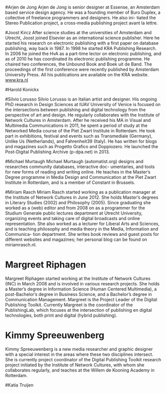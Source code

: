#Arjen de Jong
Arjen de Jong is senior designer at Essense, an Amsterdam based service design agency. He was a founding member of Buro Duplex, a collective of freelance programmers and designers. He also ini- tiated the Stereo Publication project, a cross-media publishing project avant la lettre.

#Joost Kircz
After science studies at the universities of Amsterdam and Utrecht, Joost joined Elsevier as an international science publisher. Here he started his research on electronic publishing with a first paper on database publishing, way back in 1987. In 1998 he started KRA Publishing Research. In 2006 he joined the HvA as a part-time lector on electronic publishing, and as of 2010 he has coordinated its electronic publishing programme. He chaired two conferences, the Unbound Book and Boek uit de Band. The proceedings of the first conference were recently published by Amsterdam University Press. All his publications are available on the KRA website. www.kra.nl

#Harold Konickx



#Silvio Lorusso
Silvio Lorusso is an Italian artist and designer. His ongoing PhD research in Design Sciences at IUAV University of Venice is focused on the intersections between publishing and digital technology fromthe perspective of art and design. He regularly collaborates with the Institute of Network Cultures in Amsterdam. After he received his MA in Visual and Multimedia Communications in 2011, he spent a period of study at the Networked Media course of the Piet Zwart Institute in Rotterdam. He took part in exhibitions, festival and events such asTransmediale (Germany), Unlike Us (Netherlands), and Fahrenheit39 (Italy). He has written for blogs and magazines such as Progetto Grafico and Doppiozero. He launched the Post-Digital Publishing Archive (p-dpa.net) in 2013.

#Michael MurtaughMichael Murtaugh (automatist.org) designs and researches community databases, interactive doc- umentaries, and tools for new forms of reading and writing online. He teaches in the Master’s Degree programme in Media Design and Communication at the Piet Zwart Institute in Rotterdam, and is a member of Constant in Brussels.


#Miriam Rasch
Miriam Rasch started working as a publication manager at the Institute of Network Cultures in June 2012. She holds Master’s degrees inLiterary Studies (2002) and Philosophy (2005). Since graduating she worked as a (web) editor and from 2008 on as a programmer for the Studium Generale public lectures department at Utrecht University, organizing events and taking care of digital broadcasts and online representation.She also worked as a lecturer for Liberal Arts and Sciences, and is teaching philosophy and media theory in the Media, Information and Communica- tion department. She writes book reviews and guest posts for different websites and magazines; her personal blog can be found on miriamrasch.nl.



# Margreet Riphagen
Margreet Riphagen started working at the Institute of Network Cultures (INC) in March 2008 and is involved in various research projects. She holds a Master’s degree in Information Science (Human Centered Multimedia), a post-Bachelor’s degree in Business Science, and a Bachelor’s degree in Communication Management. Margreet is the Project Leader of the Digital Publishing Toolkit. Currently Margreet is the coordinator of the PublishingLab, which focuses at the intersection of publishing en digital technologies, both print and digital (hybrid publishing). 


# Kimmy Spreeuwenberg
Kimmy Spreeuwenberg is a new media researcher and graphic designer with a special interest in the areas where these two disciplines intersect.She is currently project coordinator of the Digital Publishing Toolkit research project initiated by the Institute of Network Cultures, with whom she collaborates regularly, and teaches at the Willem de Kooning Academy in Rotterdam.


#Katia Truijen